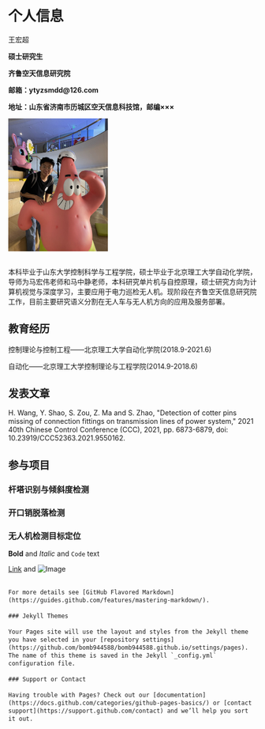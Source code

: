 # 个人信息

<table border="0">
  <tr>
    <tr width="80%">
      <h>王宏超</h>
      <p><b>硕士研究生</b></p>
      <p><b>齐鲁空天信息研究院</b></p>
      <p><b>邮箱：ytyzsmdd@126.com</b></p>
      <p><b>地址：山东省济南市历城区空天信息科技馆，邮编×××</b></p>
    </tr>  
    <tr width="20%">
      <img src="/mine.jpg" width="40%">   
    </tr>
  </tr>
</table>

本科毕业于山东大学控制科学与工程学院，硕士毕业于北京理工大学自动化学院，导师为马宏伟老师和马中静老师，本科研究单片机与自控原理，硕士研究方向为计算机视觉与深度学习，主要应用于电力巡检无人机。现阶段在齐鲁空天信息研究院工作，目前主要研究语义分割在无人车与无人机方向的应用及服务部署。

## 教育经历

控制理论与控制工程——北京理工大学自动化学院(2018.9-2021.6)

自动化——北京理工大学控制理论与工程学院(2014.9-2018.6)

## 发表文章

H. Wang, Y. Shao, S. Zou, Z. Ma and S. Zhao, "Detection of cotter pins missing of connection fittings on transmission lines of power system," 2021 40th Chinese Control Conference (CCC), 2021, pp. 6873-6879, doi: 10.23919/CCC52363.2021.9550162.

## 参与项目

### 杆塔识别与倾斜度检测



### 开口销脱落检测


### 无人机检测目标定位


**Bold** and _Italic_ and `Code` text

[Link](url) and ![Image](src)
```

For more details see [GitHub Flavored Markdown](https://guides.github.com/features/mastering-markdown/).

### Jekyll Themes

Your Pages site will use the layout and styles from the Jekyll theme you have selected in your [repository settings](https://github.com/bomb944588/bomb944588.github.io/settings/pages). The name of this theme is saved in the Jekyll `_config.yml` configuration file.

### Support or Contact

Having trouble with Pages? Check out our [documentation](https://docs.github.com/categories/github-pages-basics/) or [contact support](https://support.github.com/contact) and we’ll help you sort it out.
